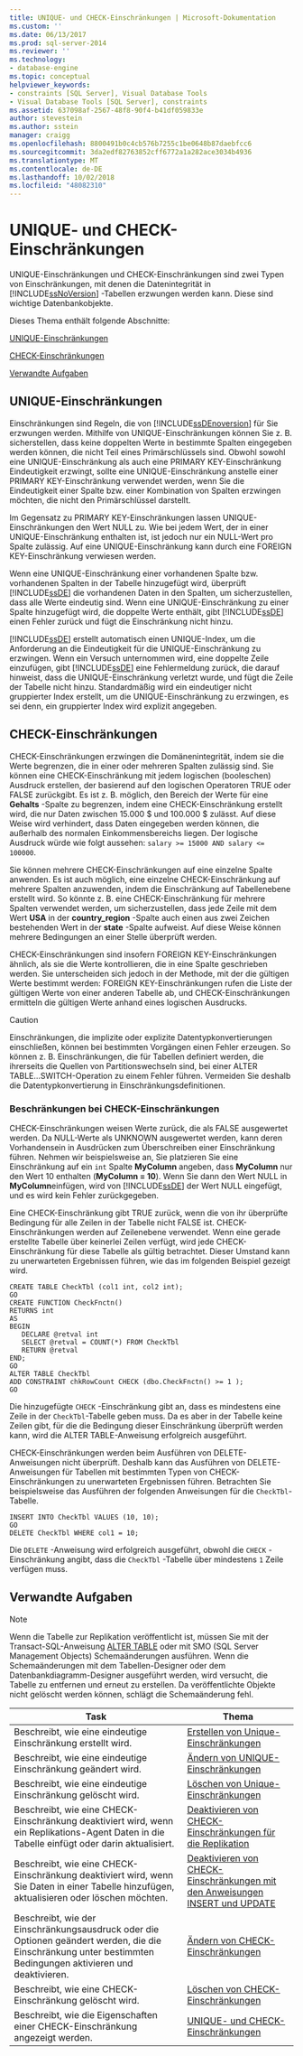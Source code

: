 ```yaml
---
title: UNIQUE- und CHECK-Einschränkungen | Microsoft-Dokumentation
ms.custom: ''
ms.date: 06/13/2017
ms.prod: sql-server-2014
ms.reviewer: ''
ms.technology:
- database-engine
ms.topic: conceptual
helpviewer_keywords:
- constraints [SQL Server], Visual Database Tools
- Visual Database Tools [SQL Server], constraints
ms.assetid: 637098af-2567-48f8-90f4-b41df059833e
author: stevestein
ms.author: sstein
manager: craigg
ms.openlocfilehash: 8800491b0c4cb576b7255c1be0648b87daebfcc6
ms.sourcegitcommit: 3da2edf82763852cff6772a1a282ace3034b4936
ms.translationtype: MT
ms.contentlocale: de-DE
ms.lasthandoff: 10/02/2018
ms.locfileid: "48082310"
---
```

# <a name="unique-constraints-and-check-constraints"></a>UNIQUE- und CHECK-Einschränkungen
  UNIQUE-Einschränkungen und CHECK-Einschränkungen sind zwei Typen von Einschränkungen, mit denen die Datenintegrität in [!INCLUDE[ssNoVersion](../../includes/ssnoversion-md.md)] -Tabellen erzwungen werden kann. Diese sind wichtige Datenbankobjekte.  
  
 Dieses Thema enthält folgende Abschnitte:  
  
 [UNIQUE-Einschränkungen](#Unique)  
  
 [CHECK-Einschränkungen](#Check)  
  
 [Verwandte Aufgaben](#Tasks)  
  
##  <a name="Unique"></a> UNIQUE-Einschränkungen  
 Einschränkungen sind Regeln, die von [!INCLUDE[ssDEnoversion](../../includes/ssdenoversion-md.md)] für Sie erzwungen werden. Mithilfe von UNIQUE-Einschränkungen können Sie z. B. sicherstellen, dass keine doppelten Werte in bestimmte Spalten eingegeben werden können, die nicht Teil eines Primärschlüssels sind. Obwohl sowohl eine UNIQUE-Einschränkung als auch eine PRIMARY KEY-Einschränkung Eindeutigkeit erzwingt, sollte eine UNIQUE-Einschränkung anstelle einer PRIMARY KEY-Einschränkung verwendet werden, wenn Sie die Eindeutigkeit einer Spalte bzw. einer Kombination von Spalten erzwingen möchten, die nicht den Primärschlüssel darstellt.  
  
 Im Gegensatz zu PRIMARY KEY-Einschränkungen lassen UNIQUE-Einschränkungen den Wert NULL zu. Wie bei jedem Wert, der in einer UNIQUE-Einschränkung enthalten ist, ist jedoch nur ein NULL-Wert pro Spalte zulässig. Auf eine UNIQUE-Einschränkung kann durch eine FOREIGN KEY-Einschränkung verwiesen werden.  
  
 Wenn eine UNIQUE-Einschränkung einer vorhandenen Spalte bzw. vorhandenen Spalten in der Tabelle hinzugefügt wird, überprüft [!INCLUDE[ssDE](../../includes/ssde-md.md)] die vorhandenen Daten in den Spalten, um sicherzustellen, dass alle Werte eindeutig sind. Wenn eine UNIQUE-Einschränkung zu einer Spalte hinzugefügt wird, die doppelte Werte enthält, gibt [!INCLUDE[ssDE](../../includes/ssde-md.md)] einen Fehler zurück und fügt die Einschränkung nicht hinzu.  
  
 [!INCLUDE[ssDE](../../includes/ssde-md.md)] erstellt automatisch einen UNIQUE-Index, um die Anforderung an die Eindeutigkeit für die UNIQUE-Einschränkung zu erzwingen. Wenn ein Versuch unternommen wird, eine doppelte Zeile einzufügen, gibt [!INCLUDE[ssDE](../../includes/ssde-md.md)] eine Fehlermeldung zurück, die darauf hinweist, dass die UNIQUE-Einschränkung verletzt wurde, und fügt die Zeile der Tabelle nicht hinzu. Standardmäßig wird ein eindeutiger nicht gruppierter Index erstellt, um die UNIQUE-Einschränkung zu erzwingen, es sei denn, ein gruppierter Index wird explizit angegeben.  
  
##  <a name="Check"></a> CHECK-Einschränkungen  
 CHECK-Einschränkungen erzwingen die Domänenintegrität, indem sie die Werte begrenzen, die in einer oder mehreren Spalten zulässig sind. Sie können eine CHECK-Einschränkung mit jedem logischen (booleschen) Ausdruck erstellen, der basierend auf den logischen Operatoren TRUE oder FALSE zurückgibt. Es ist z. B. möglich, den Bereich der Werte für eine **Gehalts** -Spalte zu begrenzen, indem eine CHECK-Einschränkung erstellt wird, die nur Daten zwischen 15.000 $ und 100.000 $ zulässt. Auf diese Weise wird verhindert, dass Daten eingegeben werden können, die außerhalb des normalen Einkommensbereichs liegen. Der logische Ausdruck würde wie folgt aussehen: `salary >= 15000 AND salary <= 100000`.  
  
 Sie können mehrere CHECK-Einschränkungen auf eine einzelne Spalte anwenden. Es ist auch möglich, eine einzelne CHECK-Einschränkung auf mehrere Spalten anzuwenden, indem die Einschränkung auf Tabellenebene erstellt wird. So könnte z. B. eine CHECK-Einschränkung für mehrere Spalten verwendet werden, um sicherzustellen, dass jede Zeile mit dem Wert **USA** in der **country_region** -Spalte auch einen aus zwei Zeichen bestehenden Wert in der **state** -Spalte aufweist. Auf diese Weise können mehrere Bedingungen an einer Stelle überprüft werden.  
  
 CHECK-Einschränkungen sind insofern FOREIGN KEY-Einschränkungen ähnlich, als sie die Werte kontrollieren, die in eine Spalte geschrieben werden. Sie unterscheiden sich jedoch in der Methode, mit der die gültigen Werte bestimmt werden: FOREIGN KEY-Einschränkungen rufen die Liste der gültigen Werte von einer anderen Tabelle ab, und CHECK-Einschränkungen ermitteln die gültigen Werte anhand eines logischen Ausdrucks.  
  
> [!CAUTION]  
>  Einschränkungen, die implizite oder explizite Datentypkonvertierungen einschließen, können bei bestimmten Vorgängen einen Fehler erzeugen. So können z. B. Einschränkungen, die für Tabellen definiert werden, die ihrerseits die Quellen von Partitionswechseln sind, bei einer ALTER TABLE...SWITCH-Operation zu einem Fehler führen. Vermeiden Sie deshalb die Datentypkonvertierung in Einschränkungsdefinitionen.  
  
### <a name="limitations-of-check-constraints"></a>Beschränkungen bei CHECK-Einschränkungen  
 CHECK-Einschränkungen weisen Werte zurück, die als FALSE ausgewertet werden. Da NULL-Werte als UNKNOWN ausgewertet werden, kann deren Vorhandensein in Ausdrücken zum Überschreiben einer Einschränkung führen. Nehmen wir beispielsweise an, Sie platzieren Sie eine Einschränkung auf ein `int` Spalte **MyColumn** angeben, dass **MyColumn** nur den Wert 10 enthalten (**MyColumn = 10**). Wenn Sie dann den Wert NULL in **MyColumn**einfügen, wird von [!INCLUDE[ssDE](../../includes/ssde-md.md)] der Wert NULL eingefügt, und es wird kein Fehler zurückgegeben.  
  
 Eine CHECK-Einschränkung gibt TRUE zurück, wenn die von ihr überprüfte Bedingung für alle Zeilen in der Tabelle nicht FALSE ist. CHECK-Einschränkungen werden auf Zeilenebene verwendet. Wenn eine gerade erstellte Tabelle über keinerlei Zeilen verfügt, wird jede CHECK-Einschränkung für diese Tabelle als gültig betrachtet. Dieser Umstand kann zu unerwarteten Ergebnissen führen, wie das im folgenden Beispiel gezeigt wird.  
  
```  
CREATE TABLE CheckTbl (col1 int, col2 int);  
GO  
CREATE FUNCTION CheckFnctn()  
RETURNS int  
AS   
BEGIN  
   DECLARE @retval int  
   SELECT @retval = COUNT(*) FROM CheckTbl  
   RETURN @retval  
END;  
GO  
ALTER TABLE CheckTbl  
ADD CONSTRAINT chkRowCount CHECK (dbo.CheckFnctn() >= 1 );  
GO  
```  
  
 Die hinzugefügte `CHECK` -Einschränkung gibt an, dass es mindestens eine Zeile in der `CheckTbl`-Tabelle geben muss. Da es aber in der Tabelle keine Zeilen gibt, für die die Bedingung dieser Einschränkung überprüft werden kann, wird die ALTER TABLE-Anweisung erfolgreich ausgeführt.  
  
 CHECK-Einschränkungen werden beim Ausführen von DELETE-Anweisungen nicht überprüft. Deshalb kann das Ausführen von DELETE-Anweisungen für Tabellen mit bestimmten Typen von CHECK-Einschränkungen zu unerwarteten Ergebnissen führen. Betrachten Sie beispielsweise das Ausführen der folgenden Anweisungen für die `CheckTbl`-Tabelle.  
  
```  
INSERT INTO CheckTbl VALUES (10, 10);  
GO  
DELETE CheckTbl WHERE col1 = 10;  
```  
  
 Die `DELETE` -Anweisung wird erfolgreich ausgeführt, obwohl die `CHECK` -Einschränkung angibt, dass die `CheckTbl` -Tabelle über mindestens `1` Zeile verfügen muss.  
  
##  <a name="Tasks"></a> Verwandte Aufgaben  
  
> [!NOTE]  
>  Wenn die Tabelle zur Replikation veröffentlicht ist, müssen Sie mit der Transact-SQL-Anweisung [ALTER TABLE](/sql/t-sql/statements/alter-table-transact-sql) oder mit SMO (SQL Server Management Objects) Schemaänderungen ausführen. Wenn die Schemaänderungen mit dem Tabellen-Designer oder dem Datenbankdiagramm-Designer ausgeführt werden, wird versucht, die Tabelle zu entfernen und erneut zu erstellen. Da veröffentlichte Objekte nicht gelöscht werden können, schlägt die Schemaänderung fehl.  
  
|Task|Thema|  
|----------|-----------|  
|Beschreibt, wie eine eindeutige Einschränkung erstellt wird.|[Erstellen von Unique-Einschränkungen](../tables/create-unique-constraints.md)|  
|Beschreibt, wie eine eindeutige Einschränkung geändert wird.|[Ändern von UNIQUE-Einschränkungen](../tables/modify-unique-constraints.md)|  
|Beschreibt, wie eine eindeutige Einschränkung gelöscht wird.|[Löschen von Unique-Einschränkungen](../tables/delete-unique-constraints.md)|  
|Beschreibt, wie eine CHECK-Einschränkung deaktiviert wird, wenn ein Replikations-Agent Daten in die Tabelle einfügt oder darin aktualisiert.|[Deaktivieren von CHECK-Einschränkungen für die Replikation](../tables/disable-check-constraints-for-replication.md)|  
|Beschreibt, wie eine CHECK-Einschränkung deaktiviert wird, wenn Sie Daten in einer Tabelle hinzufügen, aktualisieren oder löschen möchten.|[Deaktivieren von CHECK-Einschränkungen mit den Anweisungen INSERT und UPDATE](../tables/disable-check-constraints-with-insert-and-update-statements.md)|  
|Beschreibt, wie der Einschränkungsausdruck oder die Optionen geändert werden, die die Einschränkung unter bestimmten Bedingungen aktivieren und deaktivieren.|[Ändern von CHECK-Einschränkungen](../tables/modify-check-constraints.md)|  
|Beschreibt, wie eine CHECK-Einschränkung gelöscht wird.|[Löschen von CHECK-Einschränkungen](../tables/delete-check-constraints.md)|  
|Beschreibt, wie die Eigenschaften einer CHECK-Einschränkung angezeigt werden.|[UNIQUE- und CHECK-Einschränkungen](../tables/unique-constraints-and-check-constraints.md)|  
  
  
